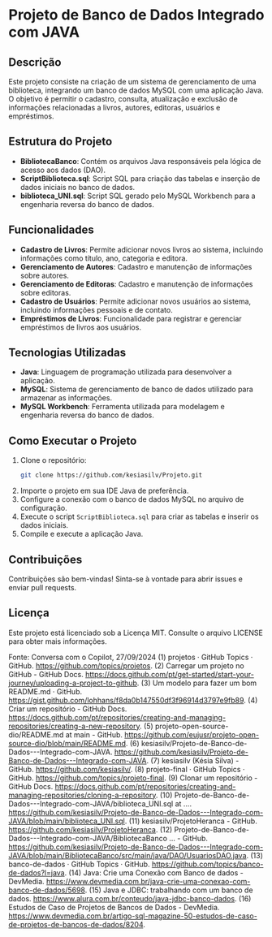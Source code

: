 # Projeto de Banco de Dados Integrado com JAVA

## Descrição
Este projeto consiste na criação de um sistema de gerenciamento de uma biblioteca, integrando um banco de dados MySQL com uma aplicação Java. O objetivo é permitir o cadastro, consulta, atualização e exclusão de informações relacionadas a livros, autores, editoras, usuários e empréstimos.

## Estrutura do Projeto
- **BibliotecaBanco**: Contém os arquivos Java responsáveis pela lógica de acesso aos dados (DAO).
- **ScriptBiblioteca.sql**: Script SQL para criação das tabelas e inserção de dados iniciais no banco de dados.
- **biblioteca_UNI.sql**: Script SQL gerado pelo MySQL Workbench para a engenharia reversa do banco de dados.

## Funcionalidades
- **Cadastro de Livros**: Permite adicionar novos livros ao sistema, incluindo informações como título, ano, categoria e editora.
- **Gerenciamento de Autores**: Cadastro e manutenção de informações sobre autores.
- **Gerenciamento de Editoras**: Cadastro e manutenção de informações sobre editoras.
- **Cadastro de Usuários**: Permite adicionar novos usuários ao sistema, incluindo informações pessoais e de contato.
- **Empréstimos de Livros**: Funcionalidade para registrar e gerenciar empréstimos de livros aos usuários.

## Tecnologias Utilizadas
- **Java**: Linguagem de programação utilizada para desenvolver a aplicação.
- **MySQL**: Sistema de gerenciamento de banco de dados utilizado para armazenar as informações.
- **MySQL Workbench**: Ferramenta utilizada para modelagem e engenharia reversa do banco de dados.

## Como Executar o Projeto
1. Clone o repositório:
   ```bash
   git clone https://github.com/kesiasilv/Projeto.git
   ```
2. Importe o projeto em sua IDE Java de preferência.
3. Configure a conexão com o banco de dados MySQL no arquivo de configuração.
4. Execute o script `ScriptBiblioteca.sql` para criar as tabelas e inserir os dados iniciais.
5. Compile e execute a aplicação Java.

## Contribuições
Contribuições são bem-vindas! Sinta-se à vontade para abrir issues e enviar pull requests.

## Licença
Este projeto está licenciado sob a Licença MIT. Consulte o arquivo LICENSE para obter mais informações.

Fonte: Conversa com o Copilot, 27/09/2024
(1) projetos · GitHub Topics · GitHub. https://github.com/topics/projetos.
(2) Carregar um projeto no GitHub - GitHub Docs. https://docs.github.com/pt/get-started/start-your-journey/uploading-a-project-to-github.
(3) Um modelo para fazer um bom README.md · GitHub. https://gist.github.com/lohhans/f8da0b147550df3f96914d3797e9fb89.
(4) Criar um repositório - GitHub Docs. https://docs.github.com/pt/repositories/creating-and-managing-repositories/creating-a-new-repository.
(5) projeto-open-source-dio/README.md at main - GitHub. https://github.com/eujusr/projeto-open-source-dio/blob/main/README.md.
(6) kesiasilv/Projeto-de-Banco-de-Dados---Integrado-com-JAVA. https://github.com/kesiasilv/Projeto-de-Banco-de-Dados---Integrado-com-JAVA.
(7) kesiasilv (Késia Silva) - GitHub. https://github.com/kesiasilv/.
(8) projeto-final · GitHub Topics · GitHub. https://github.com/topics/projeto-final.
(9) Clonar um repositório - GitHub Docs. https://docs.github.com/pt/repositories/creating-and-managing-repositories/cloning-a-repository.
(10) Projeto-de-Banco-de-Dados---Integrado-com-JAVA/biblioteca_UNI.sql at .... https://github.com/kesiasilv/Projeto-de-Banco-de-Dados---Integrado-com-JAVA/blob/main/biblioteca_UNI.sql.
(11) kesiasilv/ProjetoHeranca - GitHub. https://github.com/kesiasilv/ProjetoHeranca.
(12) Projeto-de-Banco-de-Dados---Integrado-com-JAVA/BibliotecaBanco ... - GitHub. https://github.com/kesiasilv/Projeto-de-Banco-de-Dados---Integrado-com-JAVA/blob/main/BibliotecaBanco/src/main/java/DAO/UsuariosDAO.java.
(13) banco-de-dados · GitHub Topics · GitHub. https://github.com/topics/banco-de-dados?l=java.
(14) Java: Crie uma Conexão com Banco de dados - DevMedia. https://www.devmedia.com.br/java-crie-uma-conexao-com-banco-de-dados/5698.
(15) Java e JDBC: trabalhando com um banco de dados. https://www.alura.com.br/conteudo/java-jdbc-banco-dados.
(16) Estudos de Caso de Projetos de Bancos de Dados - DevMedia. https://www.devmedia.com.br/artigo-sql-magazine-50-estudos-de-caso-de-projetos-de-bancos-de-dados/8204.
